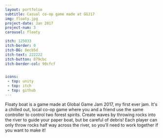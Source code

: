 ```yaml
---
layout: portfolio
subtitle: Casual co-op game made at GGJ17
img: floaty.jpg
project-date: Jan 2017
project-num: 3
carousel: floaty

itch: 125033
itch-border: 0
itch-BG: 8ecb5d
itch-text: 222222
itch-button: 079cbc
itch-border-col: 90cfcf


icons:
 - top: unity  
 - top: itch
 - top: github
---
```


Floaty boat is a game made at Global Game Jam 2017, my first ever jam. It's a chilled out, local co-op game where you and a friend use the same controller to control two forest spirits. Create waves by throwing rocks into the river to guide your paper boat, but be careful of debris! Each player can only throw rocks half way across the river, so you'll need to work together if you want to make it!